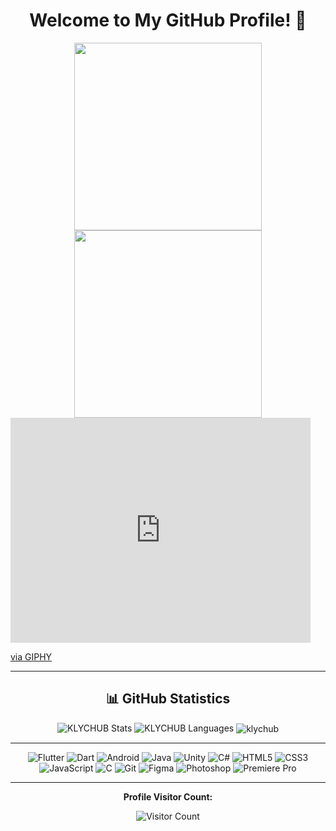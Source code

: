 <div align="center">

# Welcome to My GitHub Profile! 👋

</div>

<div align="center">
  <img src="https://media4.giphy.com/media/kbRb4eyCNC0aMz5x68/giphy.gif?cid=ecf05e47yisyttshy440562elw3uuo6n63o004cmnmg6azq5&rid=giphy.gif&ct=g" height="300">
</div>

<div align="center">
  <img src="[https://media4.giphy.com/media/kbRb4eyCNC0aMz5x68/giphy.gif?cid=ecf05e47yisyttshy440562elw3uuo6n63o004cmnmg6azq5](https://giphy.com/embed/NytMLKyiaIh6VH9SPm)&rid=giphy.gif&ct=g" height="300">
</div>

<iframe src="https://giphy.com/embed/NytMLKyiaIh6VH9SPm" width="480" height="360" frameBorder="0" class="giphy-embed" allowFullScreen></iframe><p><a href="https://giphy.com/gifs/GitHub-ok-thumbs-up-thumb-NytMLKyiaIh6VH9SPm">via GIPHY</a></p>

---

<div align="center">

## 📊 GitHub Statistics

</div>

<div align="center">
  <img src="https://github-readme-stats.vercel.app/api?username=KLYCHUB&show_icons=true&locale=en&hide=contribs,issues&theme=github_dark&hide_border=true" alt="KLYCHUB Stats">
  <img src="https://github-readme-stats.vercel.app/api/top-langs?username=KLYCHUB&show_icons=true&locale=en&layout=compact&theme=github_dark&hide_border=true" alt="KLYCHUB Languages">
  <img align="center" src="https://github-readme-streak-stats.herokuapp.com/?user=klychub&theme=github_dark&hide_border=true" alt="klychub" />
</div>

---

</div>

<div align="center">
  <img src="https://img.shields.io/badge/-Flutter-333333?style=flat&logo=flutter" alt="Flutter" />
  <img src="https://img.shields.io/badge/-Dart-333333?style=flat&logo=dart" alt="Dart" />
  <img src="https://img.shields.io/badge/-Android-333333?style=flat&logo=android" alt="Android" />
  <img src="https://img.shields.io/badge/-Java-333333?style=flat&logo=java&logoColor=white" alt="Java" />
  <img src="https://img.shields.io/badge/-Unity-333333?style=flat&logo=unity" alt="Unity" />
  <img src="https://img.shields.io/badge/-C%23-333333?style=flat&logo=c-sharp&logoColor=white" alt="C#" />
  <img src="https://img.shields.io/badge/-HTML5-333333?style=flat&logo=html5" alt="HTML5" />
  <img src="https://img.shields.io/badge/-CSS3-333333?style=flat&logo=css3" alt="CSS3" />
  <img src="https://img.shields.io/badge/-JavaScript-333333?style=flat&logo=javascript" alt="JavaScript" />
  <img src="https://img.shields.io/badge/-C-333333?style=flat&logo=c" alt="C" />
  <img src="https://img.shields.io/badge/-Git-333333?style=flat&logo=git" alt="Git" />
  <img src="https://img.shields.io/badge/-Figma-333333?style=flat&logo=figma" alt="Figma" />
  <img src="https://img.shields.io/badge/-Photoshop-333333?style=flat&logo=adobe-photoshop" alt="Photoshop" />
  <img src="https://img.shields.io/badge/-Premiere Pro-333333?style=flat&logo=adobe-premiere-pro" alt="Premiere Pro" />
</div>

---

<div align="center">
  
**Profile Visitor Count:**
  
![Visitor Count](https://komarev.com/ghpvc/?username=KLYCHUB&style=flat&color=blue)
  
</div>
